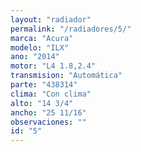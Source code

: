 ```yaml
---
layout: "radiador"
permalink: "/radiadores/5/"
marca: "Acura"
modelo: "ILX"
ano: "2014"
motor: "L4 1.8,2.4"
transmision: "Automática"
parte: "438314"
clima: "Con clima"
alto: "14 3/4"
ancho: "25 11/16"
observaciones: ""
id: "5"
---
```


